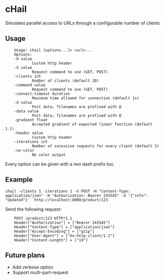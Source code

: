 # cHail

Simulates parallel access to URLs through a configurable number of clients

## Usage

        Usage: chail [options...]> <url>...
        Options:
        -H value
                Custom http header
        -X value
                Request command to use (GET, POST)
        -clients int
                Number of clients (default 20)
        -command value
                Request command to use (GET, POST)
        -connect-timeout duration
                Maximum time allowed for connection (default 1s)
        -d value
                Post data; filenames are prefixed with @
        -data value
                Post data; filenames are prefixed with @
        -gradient float
                Accepted gradient of expected linear function (default 1.1)
        -header value
                Custom http header
        -iterations int
                Number of sucessive requests for every client (default 5)
        -no-color
                No color output

Every option can be given with a two dash prefix too.

## Example

    chail -clients 1 -iterations 1 -X POST -H "Content-Type: application/json" -H "Authorization: Bearer 243545" -d '{"info": "Updated"}'  http://localhost:8000/product/123

Send the following request:

        POST /product/123 HTTP/1.1
        Header["Authorization"] = ["Bearer 243545"]
        Header["Content-Type"] = ["application/json"]
        Header["Accept-Encoding"] = ["gzip"]
        Header["User-Agent"] = ["Go-http-client/1.1"]
        Header["Content-Length"] = ["19"]

## Future plans

* Add verbose option
* Support multi-part-request